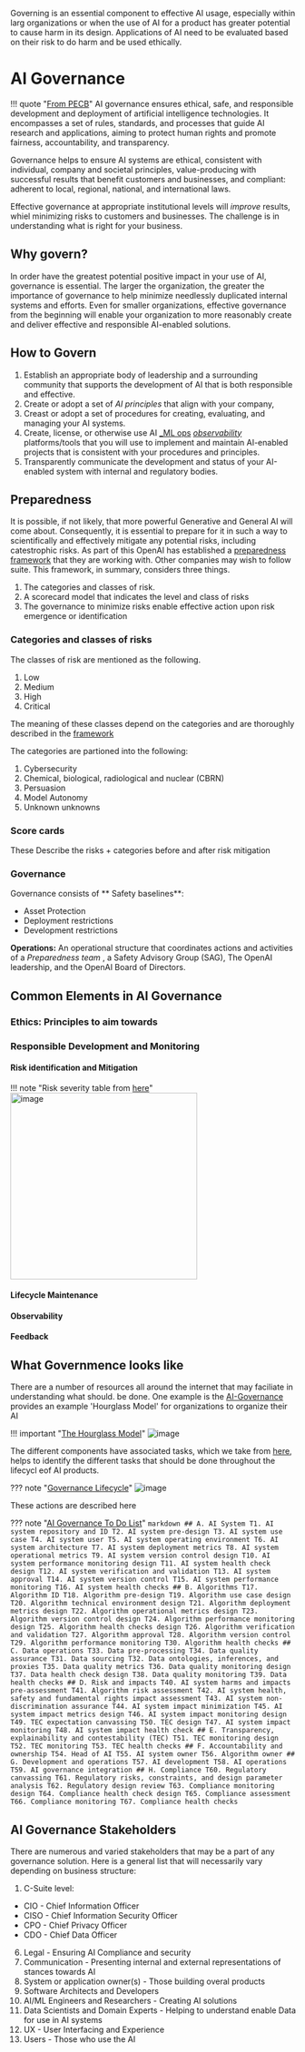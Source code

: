 Governing is an essential component to effective AI usage, especially within larg organizations or when the use of AI for a product has greater potential to cause harm in its design. Applications of AI need to be evaluated based on their risk to do harm and be used ethically.

# AI Governance

!!! quote "[From PECB](https://pecb.com/article/navigating-iso-standards-and-ai-governance-for-a-secure-future)"
    AI governance ensures ethical, safe, and responsible development and deployment of artificial intelligence technologies. It encompasses a set of rules, standards, and processes that guide AI research and applications, aiming to protect human rights and promote fairness, accountability, and transparency. 

Governance helps to ensure AI systems are ethical, consistent with individual, company and societal principles, value-producing with successful results that benefit customers and businesses, and compliant: adherent to local, regional, national, and international laws. 

Effective governance at appropriate institutional levels will _improve_ results, whiel minimizing risks to customers and businesses. The challenge is in understanding what is right for your business. 




## Why govern?

In order have the greatest potential positive impact in your use of AI, governance is essential. The larger the organization, the greater the importance of governance to help minimize needlessly duplicated internal systems and efforts. Even for smaller organizations, effective governance from the beginning will enable your organization to more reasonably create and deliver effective and responsible AI-enabled solutions.

## How to Govern

1. Establish an appropriate body of leadership and a surrounding community that supports the development of AI that is both responsible and effective.
1. Create or adopt a set of _AI principles_ that align with your company,
1. Creast or adopt a set of procedures for creating, evaluating, and managing your AI systems.
1. Create, license, or otherwise use AI [_ML ops](ml_ops.md) [_observability_](./observability.md) platforms/tools that you will use to implement and maintain AI-enabled projects that is consistent with your procedures and principles.
1. Transparently communicate the development and status of your AI-enabled system with internal and regulatory bodies.


## Preparedness

It is possible, if not likely, that more powerful Generative and General AI will come about. Consequently, it is essential to prepare for it in such a way to scientifically and effectively mitigate any potential risks, including catestrophic risks.  As part of this OpenAI has established a [preparedness framework](https://cdn.openai.com/openai-preparedness-framework-beta.pdf) that they are working with. Other companies may wish to follow suite. This framework, in summary, considers three things. 
1. The categories and classes of risk.
2. A scorecard model that indicates the level and class of risks
3. The governance to minimize risks enable effective action upon risk emergence or identification



### Categories and classes of risks

The classes of risk are mentioned as the following. 
1. Low
2. Medium
3. High
4. Critical

The meaning of these classes depend on the categories and are thoroughly described in the [framework](https://cdn.openai.com/openai-preparedness-framework-beta.pdf)

The categories are partioned into the following:
1. Cybersecurity
2. Chemical, biological, radiological and nuclear (CBRN)
3. Persuasion
4. Model Autonomy
5. Unknown unknowns

### Score cards

These Describe the risks + categories before and after risk mitigation

### Governance 

Governance consists of 
** Safety baselines**: 

- Asset Protection
- Deployment restrictions
- Development restrictions

**Operations:**
An operational structure that coordinates actions and activities of a _Preparedness team_ , a Safety Advisory Group (SAG), The OpenAI leadership, and the OpenAI Board of Directors. 



## Common Elements in AI Governance

### Ethics: Principles to aim towards

### Responsible Development and Monitoring

#### Risk identification and Mitigation 
!!! note "Risk severity table from [here](https://www.pdpc.gov.sg/-/media/files/pdpc/pdf-files/resource-for-organisation/ai/sgmodelaigovframework2.pdf)"
    <img width="329" alt="image" src="https://github.com/user-attachments/assets/ccd3c12d-2652-46f5-8044-61e275c7f290">


#### Lifecycle Maintenance

#### Observability

#### Feedback


## What Governmence looks like
There are a number of resources all around the internet that may faciliate in understanding what should. be done. One example is the [AI-Governance](https://ai-governance.eu/) provides an example 'Hourglass Model' for organizations to organize their AI

!!! important "[The Hourglass Model](https://ai-governance.eu/ai-governance-framework/the-hourglass-model/)"
    ![image](https://github.com/user-attachments/assets/cc587b6b-23b5-4c19-a227-fcaeb9dcebcc)

The different components have associated tasks, which we take from [here](https://arxiv.org/pdf/2206.00335), helps to identify the different tasks that should be done throughout the lifecycl eof AI products.

??? note "[Governance Lifecycle](https://ai-governance.eu/ai-governance-framework/the-ai-governance-lifecycle/)"
    ![image](https://github.com/user-attachments/assets/0bc28dcd-125b-4879-a723-7bd98e3d66d0)

These actions are described here

??? note "[AI Governance To Do List](https://ai-governance.eu/ai-governance-framework/task-list/)"
    ```markdown
    ## A. AI System
    T1. AI system repository and ID
    T2. AI system pre-design
    T3. AI system use case
    T4. AI system user
    T5. AI system operating environment
    T6. AI system architecture
    T7. AI system deployment metrics
    T8. AI system operational metrics
    T9. AI system version control design
    T10. AI system performance monitoring design
    T11. AI system health check design
    T12. AI system verification and validation
    T13. AI system approval
    T14. AI system version control
    T15. AI system performance monitoring
    T16. AI system health checks
    ## B. Algorithms
    T17. Algorithm ID
    T18. Algorithm pre-design
    T19. Algorithm use case design
    T20. Algorithm technical environment design
    T21. Algorithm deployment metrics design
    T22. Algorithm operational metrics design
    T23. Algorithm version control design
    T24. Algorithm performance monitoring design
    T25. Algorithm health checks design
    T26. Algorithm verification and validation
    T27. Algorithm approval
    T28. Algorithm version control
    T29. Algorithm performance monitoring
    T30. Algorithm health checks
    ## C. Data operations
    T33. Data pre-processing
    T34. Data quality assurance
    T31. Data sourcing
    T32. Data ontologies, inferences, and proxies
    T35. Data quality metrics
    T36. Data quality monitoring design
    T37. Data health check design
    T38. Data quality monitoring
    T39. Data health checks
    ## D. Risk and impacts
    T40. AI system harms and impacts pre-assessment
    T41. Algorithm risk assessment
    T42. AI system health, safety and fundamental rights impact assessment
    T43. AI system non-discrimination assurance
    T44. AI system impact minimization
    T45. AI system impact metrics design
    T46. AI system impact monitoring design
    T49. TEC expectation canvassing
    T50. TEC design
    T47. AI system impact monitoring
    T48. AI system impact health check
    ## E. Transparency, explainability and contestability (TEC)
    T51. TEC monitoring design
    T52. TEC monitoring
    T53. TEC health checks
    ## F. Accountability and ownership
    T54. Head of AI
    T55. AI system owner
    T56. Algorithm owner
    ## G. Development and operations
    T57. AI development
    T58. AI operations
    T59. AI governance integration
    ## H. Compliance
      T60. Regulatory canvassing
      T61. Regulatory risks, constraints, and design parameter analysis
      T62. Regulatory design review
      T63. Compliance monitoring design
      T64. Compliance health check design
      T65. Compliance assessment
      T66. Compliance monitoring
      T67. Compliance health checks
    ```


## AI Governance Stakeholders
There are numerous and varied stakeholders that may be a part of any governance solution. Here is a general list that will necessarily vary depending on business structure:

1. C-Suite level:
  - CIO - Chief Information Officer
  - CISO - Chief Information Security Officer
  - CPO - Chief Privacy Officer
  - CDO - Chief Data Officer
6. Legal - Ensuring AI Compliance and security
7. Communication - Presenting internal and external representations of stances towards AI 
8. System or application owner(s) - Those building overal products
9. Software Architects and Developers
10. AI/ML Engineers and Researchers - Creating AI solutions 
11. Data Scientists and Domain Experts - Helping to understand enable Data for use in AI systems
12. UX - User Interfacing and  Experience
13. Users - Those who use the AI
